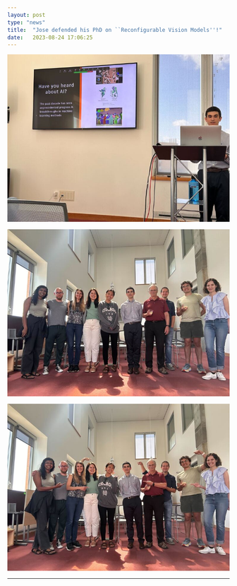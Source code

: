 ```yaml
---
layout: post
type: "news"
title:  "Jose defended his PhD on ``Reconfigurable Vision Models''!"
date:   2023-08-24 17:06:25
---
```


![image](/images/posts/Jose_defense_0.jpg)

![image](/images/posts/Jose_defense_1.jpg)

![image](/images/posts/Jose_defense_2.jpg)

---